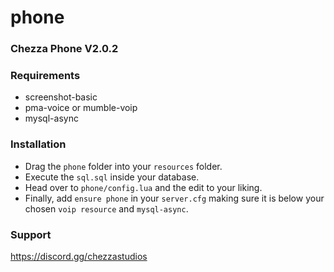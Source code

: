 # phone

### Chezza Phone V2.0.2

### Requirements
* screenshot-basic
* pma-voice or mumble-voip
* mysql-async

### Installation
* Drag the `phone` folder into your `resources` folder.
* Execute the `sql.sql` inside your database.
* Head over to `phone/config.lua` and the edit to your liking.
* Finally, add `ensure phone` in your `server.cfg` making sure it is below your chosen `voip resource` and `mysql-async`.

### Support
https://discord.gg/chezzastudios

